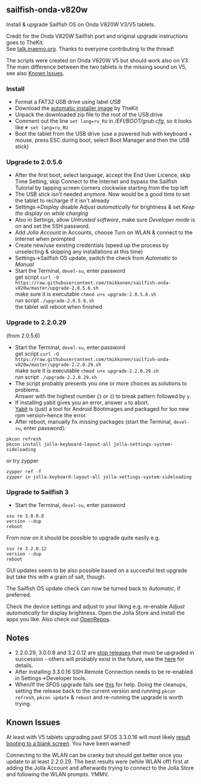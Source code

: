 ## sailfish-onda-v820w
Install & upgrade Sailfish OS on Onda V820W V3/V5 tablets.

Credit for the Onda V820W Sailfish port and original upgrade instructions goes to TheKit.  
See [talk.maemo.org](http://talk.maemo.org/showthread.php?t=96708). Thanks to everyone contributing to the thread!

The scripts were created on Onda V820W V5 but should work also on V3. The main difference between the two tablets is the missing sound on V5, see also [Known Issues](#known-issues).

### Install

* Format a FAT32 USB drive using label _USB_
* Download the [automatic installer image](https://mega.nz/#!8FZRiBwB!FBBD8CUMaBMkKcyiUDlw_sKfCjNZOQp713VqT-FoAhM) by TheKit
* Unpack the downloaded zip file to the root of the USB drive
* Comment out the line `set lang=ru_RU` in _/EFI/BOOT/grub.cfg_, so it looks like `# set lang=ru_RU`
* Boot the tablet from the USB drive (use a powered hub with keyboard + mouse, press ESC during boot, select Boot Manager and then the USB stick)

### Upgrade to 2.0.5.6

* After the first boot, select language, accept the End User Licence, skip Time Setting, skip Connect to the Internet and bypass the Sailfish Tutorial by tapping screen corners clockwise starting from the top left
* The USB stick isn't needed anymore. Now would be a good time to set the tablet to recharge if it isn't already
* Settings->_Display_ disable _Adjust automatically_ for brightness & set _Keep the display on while charging_ 
* Also in Settings, allow _Untrusted software_, make sure _Developer mode_ is on and set the SSH password.
* Add _Jolla Account_ in Accounts, choose Turn on WLAN & connect to the Internet when prompted
* Create new/use existing credentials (speed up the process by unselecting & skipping any installations at this time)
* Settings->Sailfish OS update, switch the check from _Automatic_ to _Manual_
* Start the Terminal, `devel-su`, enter password  
  get script `curl -O https://raw.githubusercontent.com/tmikkonen/sailfish-onda-v820w/master/upgrade-2.0.5.6.sh`  
  make sure it is executable `chmod u+x upgrade-2.0.5.6.sh`  
  run script `./upgrade-2.0.5.6.sh`  
  the tablet will reboot when finished

### Upgrade to 2.2.0.29
(from 2.0.5.6)
* Start the Terminal, `devel-su`, enter password  
  get script `curl -O https://raw.githubusercontent.com/tmikkonen/sailfish-onda-v820w/master/upgrade-2.2.0.29.sh`  
  make sure it is executable `chmod u+x upgrade-2.2.0.29.sh`  
  run script `./upgrade-2.2.0.29.sh`  
* The script probably presents you one or more choices as solutions to problems.  
Answer with the highest number (`3` or `2`) to break pattern followed by `y`. 
* If installing yabit gives you an error, answer `a` to abort.  
[Yabit](https://github.com/g7/yabit) is (just) a tool for Android Bootimages and packaged for too new rpm version–hence the error.
* After reboot, manually fix missing packages (start the Terminal, `devel-su`, enter password): 
```
pkcon refresh
pkcon install jolla-keyboard-layout-all jolla-settings-system-sideloading
```
or try zypper

```
zypper ref -f
zypper in jolla-keyboard-layout-all jolla-settings-system-sideloading
```

### Upgrade to Sailfish 3
* Start the Terminal, `devel-su`, enter password
```
ssu re 3.0.0.8
version --dup
reboot
```
From now on it should be possible to upgrade quite easily e.g. 

```
ssu re 3.2.0.12
version --dup
reboot
```
GUI updates seem to be also possible based on a succesful test upgrade but take this with a grain of salt, though.  

The Sailfish OS update check can now be turned back to _Automatic_, if preferred.

Check the device settings and adjust to your liking e.g. re-enable _Adjust automatically_ for display brightness. Open the Jolla Store and install the apps you like. Also check out [OpenRepos](https://openrepos.net/content/basil/about-openrepos).

## Notes
* 2.2.0.29, 3.0.0.8 and 3.2.0.12 are [stop releases](https://docs.sailfishos.org/Support/Releases/) that must be upgraded in succession - others will probably exist in the future, see the [here](https://docs.sailfishos.org/Support/Help_Articles/Updating_Sailfish_OS/) for details.
* After installing 3.3.0.16 SSH Remote Connection needs to be re-enabled in Settings->Developer tools.
* When/If the SFOS upgrade fails see [this](https://docs.sailfishos.org/Support/Help_Articles/Updating_Sailfish_OS/#what-if-installing-an-os-update-fails-but-download-worked) for help. Doing the cleanups, setting the release back to the current version and running `pkcon refresh`, `pkcon update` & `reboot` and re-running the upgrade is worth trying. 

## Known Issues
At least with V5 tablets upgrading past SFOS 3.3.0.16 will most likely [result booting to a blank screen](https://talk.maemo.org/showpost.php?p=1574126&postcount=265). You have been warned!

Connecting to the WLAN can be cranky but should get better once you update to at least 2.2.0.29.
The best results were (while WLAN off) first at adding the Jolla Account and afterwards trying to connect to the Jolla Store and following the WLAN prompts. YMMV.
